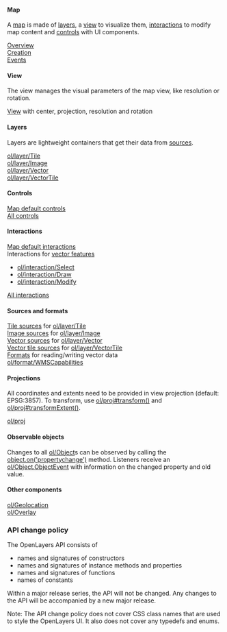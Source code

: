 <div class="row mb-3">
  <div class="col-xl-4 col-lg-6 py-3">
    <div class="card h-100 bg-light">
      <div class="card-body">
        <h4 class="card-title">Map</h4>
        <p>A <a href="module-ol_Map-Map.html">map</a> is made of <a href="module-ol_layer_Base-BaseLayer.html">layers</a>, a <a href="module-ol_View-View.html">view</a> to visualize them, <a href="module-ol_interaction_Interaction-Interaction.html">interactions</a> to modify map content and <a href="module-ol_control_Control-Control.html">controls</a> with UI components.</p>
        <a href="module-ol_Map-Map.html">Overview</a><br>
        <a href="module-ol_Map-Map.html#Map">Creation</a><br>
        <a href="module-ol_MapBrowserEvent-MapBrowserEvent.html">Events</a>
      </div>
    </div>
  </div>
  <div class="col-xl-4 col-lg-6 py-3">
    <div class="card h-100 bg-light">
      <div class="card-body">
        <h4 class="card-title">View</h4>
        <p>The view manages the visual parameters of the map view, like resolution or rotation.</p>
        <a href="module-ol_View-View.html">View</a> with center, projection, resolution and rotation
      </div>
    </div>
  </div>
  <div class="col-xl-4 col-lg-6 py-3">
    <div class="card h-100 bg-light">
      <div class="card-body">
        <h4 class="card-title">Layers</h4>
        <p>Layers are lightweight containers that get their data from <a href="module-ol_source_Source-Source.html">sources</a>.</p>
        <a href="module-ol_layer_Tile-TileLayer.html">ol/layer/Tile</a><br>
        <a href="module-ol_layer_Image-ImageLayer.html">ol/layer/Image</a><br>
        <a href="module-ol_layer_Vector-VectorLayer.html">ol/layer/Vector</a><br>
        <a href="module-ol_layer_VectorTile-VectorTileLayer.html">ol/layer/VectorTile</a>
      </div>
    </div>
  </div>
  <div class="col-xl-4 col-lg-6 py-3">
    <div class="card h-100 bg-light">
      <div class="card-body">
        <h4 class="card-title">Controls</h4>
        <a href="module-ol_control.html#.defaults">Map default controls</a><br>
        <a href="module-ol_control_Control-Control.html">All controls</a>
      </div>
    </div>
  </div>
  <div class="col-xl-4 col-lg-6 py-3">
    <div class="card h-100 bg-light">
      <div class="card-body">
        <h4 class="card-title">Interactions</h4>
        <a href="module-ol_interaction.html#~defaults">Map default interactions</a><br>
        Interactions for <a href="module-ol_Feature-Feature.html">vector features</a>
        <ul><li><a href="module-ol_interaction_Select-Select.html">ol/interaction/Select</a></li>
          <li><a href="module-ol_interaction_Draw-Draw.html">ol/interaction/Draw</a></li>
          <li><a href="module-ol_interaction_Modify-Modify.html">ol/interaction/Modify</a></li>
        </ul>
        <a href="module-ol_interaction_Interaction-Interaction.html">All interactions</a>
      </div>
    </div>
  </div>
  <div class="col-xl-4 col-lg-6 py-3">
    <div class="card h-100 bg-light">
      <div class="card-body">
        <h4 class="card-title">Sources and formats</h4>
        <a href="module-ol_source_Tile-TileSource.html">Tile sources</a> for <a href="module-ol_layer_Tile-TileLayer.html">ol/layer/Tile</a>
        <br><a href="module-ol_source_Image-ImageSource.html">Image sources</a> for <a href="module-ol_layer_Image-ImageLayer.html">ol/layer/Image</a>
        <br><a href="module-ol_source_Vector-VectorSource.html">Vector sources</a> for <a href="module-ol_layer_Vector-VectorLayer.html">ol/layer/Vector</a>
        <br><a href="module-ol_source_VectorTile-VectorTile.html">Vector tile sources</a> for <a href="module-ol_layer_VectorTile-VectorTileLayer.html">ol/layer/VectorTile</a>
        <br><a href="module-ol_format_Feature-FeatureFormat.html">Formats</a> for reading/writing vector data
        <br><a href="module-ol_format_WMSCapabilities-WMSCapabilities.html">ol/format/WMSCapabilities</a>
      </div>
    </div>
  </div>
  <div class="col-xl-4 col-lg-6 py-3">
    <div class="card h-100 bg-light">
      <div class="card-body">
        <h4 class="card-title">Projections</h4>
          <p>All coordinates and extents need to be provided in view projection (default: EPSG:3857). To transform, use <a href="module-ol_proj.html#.transform">ol/proj#transform()</a> and <a href="module-ol_proj.html#.transformExtent">ol/proj#transformExtent()</a>.</p>
          <a href="module-ol_proj.html">ol/proj</a>
      </div>
    </div>
  </div>
  <div class="col-xl-4 col-lg-6 py-3">
    <div class="card h-100 bg-light">
      <div class="card-body">
        <h4 class="card-title">Observable objects</h4>
        <p>Changes to all <a href="module-ol_Object-BaseObject.html">ol/Object</a>s can be observed by calling the <a href="module-ol_Object-BaseObject.html#on">object.on('propertychange')</a> method.  Listeners receive an <a href="module-ol_Object.ObjectEvent.html">ol/Object.ObjectEvent</a> with information on the changed property and old value.</p>
      </div>
    </div>
  </div>
  <div class="col-xl-4 col-lg-6 py-3">
    <div class="card h-100 bg-light">
      <div class="card-body">
        <h4 class="card-title">Other components</h4>
        <a href="module-ol_Geolocation.html">ol/Geolocation</a><br>
        <a href="module-ol_Overlay-Overlay.html">ol/Overlay</a><br>
      </div>
    </div>
  </div>
</div>

<h3 class="mb-3">API change policy</h3>
The OpenLayers API consists of
<ul>
  <li>names and signatures of constructors</li>
  <li>names and signatures of instance methods and properties</li>
  <li>names and signatures of functions</li>
  <li>names of constants</li>
</ul>
<p>Within a major release series, the API will not be changed.  Any changes to the API will be accompanied by a new major release.</p>
<p class="text-danger">Note: The API change policy does not cover CSS class names that are used to style the OpenLayers UI. It also does not cover any typedefs and enums.</p>
